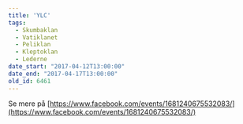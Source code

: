 ```yaml
---
title: 'YLC'
tags:
  - Skumbaklan
  - Vatiklanet
  - Peliklan
  - Kleptoklan
  - Lederne
date_start: "2017-04-12T13:00:00"
date_end: "2017-04-17T13:00:00"
old_id: 6461
---
```

Se mere på [https://www.facebook.com/events/1681240675532083/](https://www.facebook.com/events/1681240675532083/)
